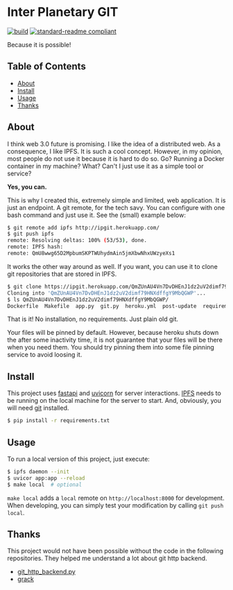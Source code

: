 # Inter Planetary GIT

[![build](https://github.com/meyer1994/ipgit/actions/workflows/build.yml/badge.svg)](https://github.com/meyer1994/ipgit/actions/workflows/build.yml)
[![standard-readme compliant](https://img.shields.io/badge/readme%20style-standard-brightgreen.svg?style=flat-square)](https://github.com/RichardLitt/standard-readme)

Because it is possible!

## Table of Contents

- [About](#about)
- [Install](#install)
- [Usage](#usage)
- [Thanks](#thanks)

## About

I think web 3.0 future is promising. I like the idea of a distributed web. As a
consequence, I like IPFS. It is such a cool concept. However, in my opinion,
most people do not use it because it is hard to do so. Go? Running a Docker
container in my machine? What? Can't I just use it as a simple tool or service?

**Yes, you can.**

This is why I created this, extremely simple and limited, web application. It
is just an endpoint. A git remote, for the tech savy. You can configure with
one bash command and just use it. See the (small) example below:

```sh
$ git remote add ipfs http://ipgit.herokuapp.com/
$ git push ipfs
remote: Resolving deltas: 100% (53/53), done.
remote: IPFS hash:
remote: QmU8wwg65D2MpbumSKPTWUhydmAin5jmXbwNhxUWzyeXs1
```

It works the other way around as well. If you want, you can use it to clone git
repositories that are stored in IPFS.

```sh
$ git clone https://ipgit.herokuapp.com/QmZUnAU4Vn7DvDHEnJ1dz2uV2dimf79HNXdffgY9MbQGWP
Cloning into 'QmZUnAU4Vn7DvDHEnJ1dz2uV2dimf79HNXdffgY9MbQGWP'...
$ ls QmZUnAU4Vn7DvDHEnJ1dz2uV2dimf79HNXdffgY9MbQGWP/
Dockerfile  Makefile  app.py  git.py  heroku.yml  post-update  requirements.txt  sender.py
```

That is it! No installation, no requirements. Just plain old git.

Your files will be pinned by default. However, because heroku shuts down the
after some inactivity time, it is not guarantee that your files will be there
when you need them. You should try pinning them into some file pinning service
to avoid loosing it.

## Install

This project uses [fastapi][1] and [uvicorn][2] for server interactions.
[IPFS][3] needs to be running on the local machine for the server to start.
And, obviously, you will need [git][4] installed.

```sh
$ pip install -r requirements.txt
```

## Usage

To run a local version of this project, just execute:

```sh
$ ipfs daemon --init
$ uvicor app:app --reload
$ make local  # optional
```

`make local` adds a `local` remote on `http://localhost:8000` for development.
When developing, you can simply test your modification by calling
`git push local`.

## Thanks

This project would not have been possible without the code in the following
repositories. They helped me understand a lot about git http backend.

- [git_http_backend.py][5]
- [grack][6]


[1]: https://fastapi.tiangolo.com/
[2]: https://uvicorn.org/
[3]: https://ipfs.io/
[4]: https://git-scm.com/

[5]: https://github.com/dvdotsenko/git_http_backend.py
[6]: https://github.com/schacon/grack
